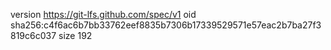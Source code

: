 version https://git-lfs.github.com/spec/v1
oid sha256:c4f6ac6b7bb33762eef8835b7306b17339529571e57eac2b7ba27f3819c6c037
size 192
